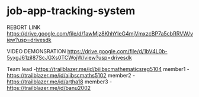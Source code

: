 # job-app-tracking-system

REBORT LINK
https://drive.google.com/file/d/1awMjz8KhhYIeG4mjVmxzcBP7a5cbRRVW/view?usp=drivesdk


VIDEO DEMONSRATION
https://drive.google.com/file/d/1bV4L0b-5yxgJ61ziI87ScJGXs0TCWojW/view?usp=drivesdk


Team lead -https://trailblazer.me/id/biiibscmathematicsreg5104
member1  -https://trailblazer.me/id/aiibscmaths5102
member2  -https://trailblazer.me/id/artha18
member3  -https://trailblazer.me/id/banu2002
